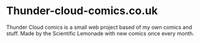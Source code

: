 # Thunder-cloud-comics.co.uk
Thunder Cloud comics is a small web project based of my own comics and stuff.
Made by the Scientific Lemonade with new comics once every month.

